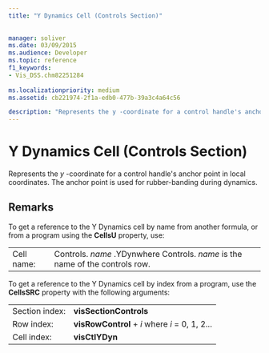 ```yaml
---
title: "Y Dynamics Cell (Controls Section)"
 
 
manager: soliver
ms.date: 03/09/2015
ms.audience: Developer
ms.topic: reference
f1_keywords:
- Vis_DSS.chm82251284
 
ms.localizationpriority: medium
ms.assetid: cb221974-2f1a-edb0-477b-39a3c4a64c56

description: "Represents the y -coordinate for a control handle's anchor point in local coordinates. The anchor point is used for rubber-banding during dynamics."
---
```


# Y Dynamics Cell (Controls Section)

Represents the  *y*  -coordinate for a control handle's anchor point in local coordinates. The anchor point is used for rubber-banding during dynamics. 
  
## Remarks

To get a reference to the Y Dynamics cell by name from another formula, or from a program using the **CellsU** property, use: 
  
|||
|:-----|:-----|
| Cell name:  <br/> | Controls.  *name*  .YDynwhere Controls.  *name*  is the name of the controls row.  <br/> |
   
To get a reference to the Y Dynamics cell by index from a program, use the **CellsSRC** property with the following arguments: 
  
|||
|:-----|:-----|
| Section index:  <br/> |**visSectionControls** <br/> |
| Row index:  <br/> |**visRowControl** +  *i*            where  *i*  = 0, 1, 2...  <br/> |
| Cell index:  <br/> |**visCtlYDyn** <br/> |
   

